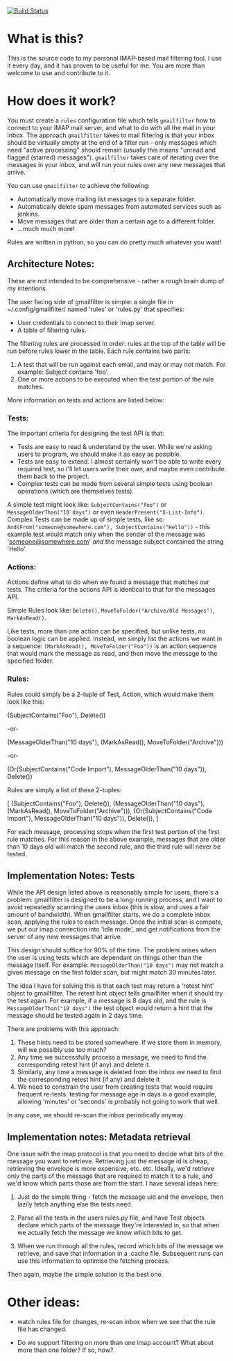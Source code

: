 [![Build Status](https://travis-ci.org/thomir/gmailfilter.svg?branch=master)](https://travis-ci.org/thomir/gmailfilter)

# What is this?

This is the source code to my personal IMAP-based mail filtering tool. I use it every day, and it has proven to be useful for me. You are more than welcome to use and contribute to it.

# How does it work?

You must create a `rules` configuration file which tells `gmailfilter` how to connect to your IMAP mail server, and what to do with all the mail in your inbox. The approach `gmailfilter` takes to mail filtering is that your inbox should be virtually empty at the end of a filter run - only messages which need "active processing" should remain (usually this means "unread and flagged (starred) messages"). `gmailfilter` takes care of iterating over the messages in your inbox, and will run your rules over any new messages that arrive. 

You can use `gmailfilter` to achieve the following:

 * Automatically move mailing list messages to a separate folder.
 * Automatically delete spam messages from automated services such as jenkins.
 * Move messages that are older than a certain age to a different folder.
 * ...much much more!

 Rules are written in python, so you can do pretty much whatever you want!


 ## Architecture Notes:

These are not intended to be comprehensive - rather a rough brain dump of my intentions.

The user facing side of gmailfilter is simple: a single file in ~/.config/gmailfilter/ named 'rules' or 'rules.py' that specifies:
 * User credentials to connect to their imap server.
 * A table of filtering rules.

The filtering rules are processed in order: rules at the top of the table will be run before rules lower in the table. Each rule contains two parts:

 1. A test that will be run against each email, and may or may not match. For example: Subject contains 'foo'.
 2. One or more actions to be executed when the test portion of the rule matches.

 More information on tests and actions are listed below:

 ### Tests:

The important criteria for designing the test API is that:

 * Tests are easy to read & understand by the user. While we're asking users to program, we should make it as easy as possible.
 * Tests are easy to extend. I almost certainly won't be able to write every required test, so I'll let users write their own, and maybe even contribute them back to the project.
 * Complex tests can be made from several simple tests using boolean operations (which are themselves tests).

A simple test might look like: `SubjectContains("foo")` or `MessageOlderThan("10 days")` or even `HeaderPresent("X-List-Info")`.
Complex Tests can be made up of simple tests, like so: `And(From("someone@somewhere.com"), SubjectContains("Hello"))` - this example test would match only when the sender of the message was 'someone@somewhere.com' *and* the message subject contained the string 'Hello'.


### Actions:

Actions define what to do when we found a message that matches our tests. The criteria for the actions API is identical to that for the messages API.

Simple Rules look like: `Delete()`, `MoveToFolder("Archive/Old Messages")`, `MarkAsRead()`.

Like tests, more than one action can be specified, but unlike tests, no boolean logic can be applied. Instead, we simply list the actions we want in a sequence: `(MarkAsRead(), MoveToFolder("Foo"))` is an action sequence that would mark the message as read, and then move the message to the specified folder.

### Rules:

Rules could simply be a 2-tuple of Test, Action, which would make them look like this:

(SubjectContains("Foo"), Delete())

-or-

(MessageOlderThan("10 days"), (MarkAsRead(), MoveToFolder("Archive")))

-or-

(Or(SubjectContains("Code Import"), MessageOlderThan("10 days")), Delete())


Rules are simply a list of these 2-tuples:

[
	(SubjectContains("Foo"), Delete()),
	(MessageOlderThan("10 days"), (MarkAsRead(), MoveToFolder("Archive"))),
	(Or(SubjectContains("Code Import"), MessageOlderThan("10 days")), Delete()),
]


For each message, processing stops when the first test portion of the first rule matches. For this reason in the above example, messages that are older than 10 days old will match the second rule, and the third rule will never be tested.


## Implementation Notes: Tests

While the API design listed above is reasonably simple for users, there's a problem: gmailfilter is designed to be a long-running process, and I want to avoid repeatedly scanning the users inbox (this is slow, and uses a fair amount of bandwidth). When gmailfilter starts, we do a complete inbox scan, applying the rules to each message. Once the initial scan is compete, we put our imap connection into 'idle mode', and get notifications from the server of any new messages that arrive.

This design should suffice for 90% of the time. The problem arises when the user is using tests which are dependant on things other than the message itself. For example: `MessageOlderThan("10 days")` may not match a given message on the first folder scan, but might match 30 minutes later. 

The idea I have for solving this is that each test may return a 'retest hint' object to gmailfilter. The retest hint object tells gmailfilter when it should try the test again. For example, if a message is 8 days old, and the rule is `MessageOlderThan("10 days")` the test object would  return a hint that the message should be tested again in 2 days time.

There are problems with this approach:

1) These hints need to be stored somewhere. If we store them in memory, will we possibly use too much?
2) Any time we successfully process a message, we need to find the corresponding retest hint (if any) and delete it.
3) Similarly, any time a message is deleted from the inbox we need to find the corresponding retest hint (if any) and delete it
4) We need to constrain the user from creating tests that would require frequent re-tests. testing for message age in days is a good example, allowing 'minutes' or 'seconds' is probably not going to work that well.

In any case, we should re-scan the inbox periodically anyway.


## Implementation notes: Metadata retrieval

One issue with the imap protocol is that you need to decide what bits of the message you want to retrieve. Retrieving just the message id is cheap, retrieving the envelope is more expensive, etc. etc. Ideally, we'd retrieve only the parts of the message that are required to match it to a rule, and we'd know which parts those are from the start. I have several ideas here:

1) Just do the simple thing - fetch the message uid and the envelope, then lazily fetch anything else the tests need.

2) Parse all the tests in the users rules.py file, and have Test objects declare which parts of the message they're interested in, so that when we actually fetch the message we know which bits to get.

3) When we run through all the rules, record which bits of the message we retrieve, and save that information in a .cache file. Subsequent runs can use this information to optimise the fetching process.

Then again, maybe the simple solution is the best one.


# Other ideas:

 - watch rules file for changes, re-scan inbox when we see that the rule file has changed.

 - Do we support filtering on more than one imap account? What about more than one folder? If so, how?
